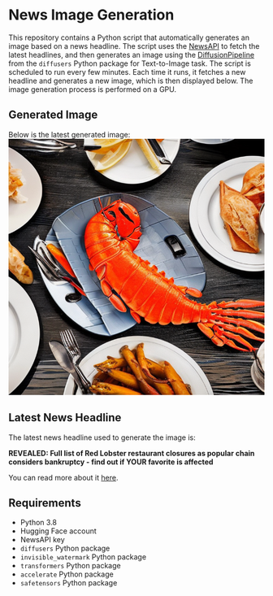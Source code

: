 # News Image Generation
This repository contains a Python script that automatically generates an image based on a news headline. The script uses the [NewsAPI](https://newsapi.org/) to fetch the latest headlines, and then generates an image using the [DiffusionPipeline](https://github.com/huggingface/diffusers) from the `diffusers` Python package for Text-to-Image task.
The script is scheduled to run every few minutes. Each time it runs, it fetches a new headline and generates a new image, which is then displayed below. The image generation process is performed on a GPU.

## Generated Image
Below is the latest generated image:
![Generated Image](image.png)

## Latest News Headline
The latest news headline used to generate the image is:

**REVEALED: Full list of Red Lobster restaurant closures as popular chain considers bankruptcy - find out if YOUR favorite is affected**

You can read more about it [here](https://news.google.com/rss/articles/CBMiZmh0dHBzOi8vd3d3LmRhaWx5bWFpbC5jby51ay95b3VybW9uZXkvYXJ0aWNsZS0xMzQxNjcyMy9MaXN0LXJlZC1sb2JzdGVyLWxvY2F0aW9ucy1jbG9zaW5nLWF1Y3Rpb24uaHRtbNIBAA?oc=5).

## Requirements
- Python 3.8
- Hugging Face account
- NewsAPI key
- `diffusers` Python package
- `invisible_watermark` Python package
- `transformers` Python package
- `accelerate` Python package
- `safetensors` Python package
